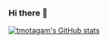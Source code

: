 ### Hi there 👋

[![tmotagam's GitHub stats](https://github-readme-stats.vercel.app/api?username=tmotagam)](https://github.com/tmotagam/github-readme-stats)
